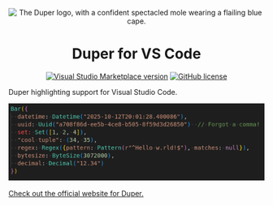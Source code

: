 <p align="center">
    <img src="https://duper.dev.br/logos/duper-400.png" alt="The Duper logo, with a confident spectacled mole wearing a flailing blue cape." /> <br>
</p>
<h1 align="center">Duper for VS Code</h1>

<p align="center">
    <a href="https://marketplace.visualstudio.com/items?itemName=epic-eric.duper-vs-code"><img alt="Visual Studio Marketplace version" src="https://img.shields.io/visual-studio-marketplace/v/epic-eric.duper-vs-code"></a>
    <a href="https://github.com/EpicEric/duper"><img alt="GitHub license" src="https://img.shields.io/github/license/EpicEric/duper"></a>
</p>

Duper highlighting support for Visual Studio Code.

![An example of Duper highlighting on Visual Studio Code.](https://raw.githubusercontent.com/EpicEric/duper/refs/heads/main/duper-vs-code/images/example-1.png)

[Check out the official website for Duper.](https://duper.dev.br)
